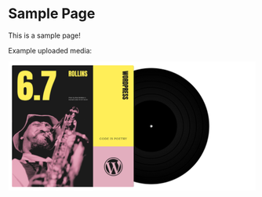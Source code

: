 # Sample Page

This is a sample page!

Example uploaded media:

![alt text](Release-Edition-Featured-Image.webp)

